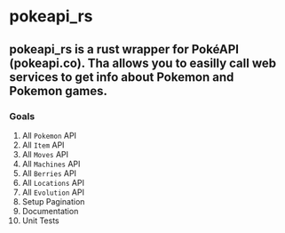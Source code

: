 # pokeapi_rs
## pokeapi_rs is a rust wrapper for PokéAPI (pokeapi.co). Tha allows you to easilly call web services to get info about Pokemon and Pokemon games.


### Goals
1. All `Pokemon` API
2. All `Item` API
3. All `Moves` API
4. All `Machines` API
5. All `Berries` API
6. All `Locations` API
7. All `Evolution` API
8. Setup Pagination
9. Documentation
10. Unit Tests

